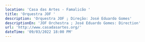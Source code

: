 ```yaml
---
location: 'Casa das Artes - Famalicão '
title: 'Orquestra JOF '
description: 'Orquestra JOF ; Direção: José Eduardo Gomes'
descriptionEn: 'JOF Orchestra ; José Eduardo Gomes: Direction'
url: 'http://www.casadasartes.org/'
dateTime: '09/03/2022 18:00 PM'
---
```




